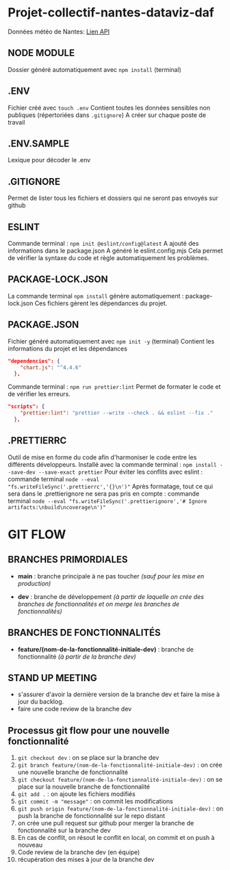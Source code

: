 # Projet-collectif-nantes-dataviz-daf

Données météo de Nantes: [Lien API](https://api.openweathermap.org/data/2.5/weather?lat=47.2186371&lon=-1.5541362&appid={API_KEY})

## NODE MODULE

Dossier généré automatiquement avec `npm install` (terminal)

## .ENV

Fichier créé avec `touch .env`
Contient toutes les données sensibles non publiques (répertoriées dans `.gitignore`)
A créer sur chaque poste de travail

## .ENV.SAMPLE

Lexique pour décoder le .env

## .GITIGNORE

Permet de lister tous les fichiers et dossiers qui ne seront pas envoyés sur github

## ESLINT

Commande terminal : `npm init @eslint/config@latest`
A ajouté des informations dans le package.json
A généré le eslint.config.mjs
Cela permet de vérifier la syntaxe du code et règle automatiquement les problèmes.

## PACKAGE-LOCK.JSON

La commande terminal `npm install` génère automatiquement : package-lock.json
Ces fichiers gèrent les dépendances du projet.

## PACKAGE.JSON

Fichier généré automatiquement avec `npm init -y` (terminal)
Contient les informations du projet et les dépendances

```json
"dependencies": {
    "chart.js": "^4.4.6"
  },
```
Commande terminal : `npm run prettier:lint`
Permet de formater le code et de vérifier les erreurs.
```json
"scripts": {
    "prettier:lint": "prettier --write --check . && eslint --fix ."
  },
```

## .PRETTIERRC

Outil de mise en forme du code afin d'harmoniser le code entre les différents développeurs.
Installé avec la commande terminal : `npm install --save-dev --save-exact prettier`
Pour éviter les conflits avec eslint : commande terminal `node --eval "fs.writeFileSync('.prettierrc','{}\n')"`
Après formatage, tout ce qui sera dans le .prettierignore ne sera pas pris en compte : commande terminal `node --eval "fs.writeFileSync('.prettierignore','# Ignore artifacts:\nbuild\ncoverage\n')"`

# GIT FLOW

## BRANCHES PRIMORDIALES

- __main__ : branche principale à ne pas toucher *(sauf pour les mise en production)*

- __dev__ : branche de développement *(à partir de laquelle on crée des branches de fonctionnalités et on merge les branches de fonctionnalités)*

## BRANCHES DE FONCTIONNALITÉS

- __feature/(nom-de-la-fonctionnalité-initiale-dev)__ : branche de fonctionnalité *(à partir de la branche dev)*

## STAND UP MEETING

- s'assurer d'avoir la dernière version de la branche dev et faire la mise à jour du backlog.
- faire une code review de la branche dev

## Processus git flow pour une nouvelle fonctionnalité

1. `git checkout dev` : on se place sur la branche dev
2. `git branch feature/(nom-de-la-fonctionnalité-initiale-dev)` : on crée une nouvelle branche de fonctionnalité
3. `git checkout feature/(nom-de-la-fonctionnalité-initiale-dev)` : on se place sur la nouvelle branche de fonctionnalité
4. `git add .` : on ajoute les fichiers modifiés
5. `git commit -m "message"` : on commit les modifications
6. `git push origin feature/(nom-de-la-fonctionnalité-initiale-dev)` : on push la branche de fonctionnalité sur le repo distant
7. on crée une pull request sur github pour merger la branche de fonctionnalité sur la branche dev
8. En cas de conflit, on résout le conflit en local, on commit et on push à nouveau
9. Code review de la branche dev (en équipe)
10. récupération des mises à jour de la branche dev
